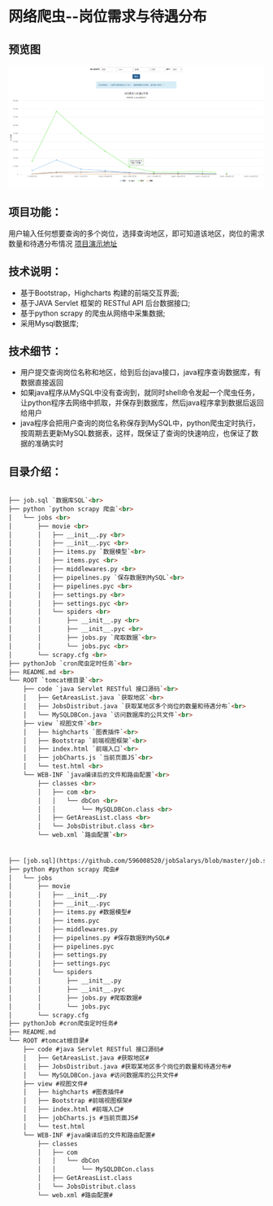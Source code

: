 # 网络爬虫--岗位需求与待遇分布

## 预览图
![Screenshot](https://raw.githubusercontent.com/596008520/jobSalarys/master/preview.png)

## 项目功能：
用户输入任何想要查询的多个岗位，选择查询地区，即可知道该地区，岗位的需求数量和待遇分布情况 [项目演示地址](http://182.61.27.134:8080/view/index.html)

## 技术说明：
* 基于Bootstrap，Highcharts 构建的前端交互界面;<br>
* 基于JAVA Servlet 框架的 RESTful API  后台数据接口;<br>
* 基于python scrapy 的爬虫从网络中采集数据;<br>
* 采用Mysql数据库;<br>

## 技术细节：
* 用户提交查询岗位名称和地区，给到后台java接口，java程序查询数据库，有数据直接返回<br>
* 如果java程序从MySQL中没有查询到，就同时shell命令发起一个爬虫任务，让python程序去网络中抓取，并保存到数据库，然后java程序拿到数据后返回给用户<br>
* java程序会把用户查询的岗位名称保存到MySQL中，python爬虫定时执行，按周期去更新MySQL数据表，这样，既保证了查询的快速响应，也保证了数据的准确实时<br>

## 目录介绍：

```html

├── job.sql `数据库SQL`<br>
├── python `python scrapy 爬虫`<br>
│   └── jobs <br>
│       ├── movie <br>
│       │   ├── __init__.py <br>
│       │   ├── __init__.pyc <br>
│       │   ├── items.py `数据模型`<br>
│       │   ├── items.pyc <br>
│       │   ├── middlewares.py <br>
│       │   ├── pipelines.py `保存数据到MySQL`<br>
│       │   ├── pipelines.pyc <br>
│       │   ├── settings.py <br>
│       │   ├── settings.pyc <br>
│       │   └── spiders <br>
│       │       ├── __init__.py <br>
│       │       ├── __init__.pyc <br>
│       │       ├── jobs.py `爬取数据`<br>
│       │       └── jobs.pyc <br>
│       └── scrapy.cfg <br>
├── pythonJob `cron爬虫定时任务`<br>
├── README.md <br>
└── ROOT `tomcat根目录`<br>
    ├── code `java Servlet RESTful 接口源码`<br>
    │   ├── GetAreasList.java `获取地区`<br>
    │   ├── JobsDistribut.java `获取某地区多个岗位的数量和待遇分布`<br>
    │   └── MySQLDBCon.java `访问数据库的公共文件`<br>
    ├── view `视图文件`<br>
    │   ├── highcharts `图表插件`<br>
    │   ├── Bootstrap `前端视图框架`<br>
    │   ├── index.html `前端入口`<br>
    │   ├── jobCharts.js `当前页面JS`<br>
    │   └── test.html <br>
    └── WEB-INF `java编译后的文件和路由配置`<br>
        ├── classes <br>
        │   ├── com <br>
        │   │   └── dbCon <br>
        │   │       └── MySQLDBCon.class <br>
        │   ├── GetAreasList.class <br>
        │   └── JobsDistribut.class <br>
        └── web.xml `路由配置`<br>
        
        
├── [job.sql](https://github.com/596008520/jobSalarys/blob/master/job.sql) #数据库SQL#
├── python #python scrapy 爬虫#
│   └── jobs 
│       ├── movie 
│       │   ├── __init__.py 
│       │   ├── __init__.pyc 
│       │   ├── items.py #数据模型#
│       │   ├── items.pyc 
│       │   ├── middlewares.py 
│       │   ├── pipelines.py #保存数据到MySQL#
│       │   ├── pipelines.pyc 
│       │   ├── settings.py 
│       │   ├── settings.pyc 
│       │   └── spiders 
│       │       ├── __init__.py 
│       │       ├── __init__.pyc 
│       │       ├── jobs.py #爬取数据#
│       │       └── jobs.pyc 
│       └── scrapy.cfg 
├── pythonJob #cron爬虫定时任务#
├── README.md 
└── ROOT #tomcat根目录#
    ├── code #java Servlet RESTful 接口源码#
    │   ├── GetAreasList.java #获取地区#
    │   ├── JobsDistribut.java #获取某地区多个岗位的数量和待遇分布#
    │   └── MySQLDBCon.java #访问数据库的公共文件#
    ├── view #视图文件#
    │   ├── highcharts #图表插件#
    │   ├── Bootstrap #前端视图框架#
    │   ├── index.html #前端入口#
    │   ├── jobCharts.js #当前页面JS#
    │   └── test.html 
    └── WEB-INF #java编译后的文件和路由配置#
        ├── classes 
        │   ├── com 
        │   │   └── dbCon 
        │   │       └── MySQLDBCon.class 
        │   ├── GetAreasList.class 
        │   └── JobsDistribut.class 
        └── web.xml #路由配置#

```

